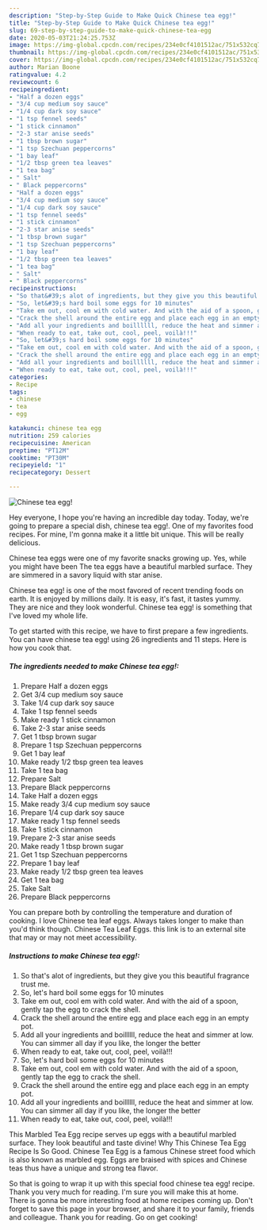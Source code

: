 ```yaml
---
description: "Step-by-Step Guide to Make Quick Chinese tea egg!"
title: "Step-by-Step Guide to Make Quick Chinese tea egg!"
slug: 69-step-by-step-guide-to-make-quick-chinese-tea-egg
date: 2020-05-03T21:24:25.753Z
image: https://img-global.cpcdn.com/recipes/234e0cf4101512ac/751x532cq70/chinese-tea-egg-recipe-main-photo.jpg
thumbnail: https://img-global.cpcdn.com/recipes/234e0cf4101512ac/751x532cq70/chinese-tea-egg-recipe-main-photo.jpg
cover: https://img-global.cpcdn.com/recipes/234e0cf4101512ac/751x532cq70/chinese-tea-egg-recipe-main-photo.jpg
author: Marian Boone
ratingvalue: 4.2
reviewcount: 6
recipeingredient:
- "Half a dozen eggs"
- "3/4 cup medium soy sauce"
- "1/4 cup dark soy sauce"
- "1 tsp fennel seeds"
- "1 stick cinnamon"
- "2-3 star anise seeds"
- "1 tbsp brown sugar"
- "1 tsp Szechuan peppercorns"
- "1 bay leaf"
- "1/2 tbsp green tea leaves"
- "1 tea bag"
- " Salt"
- " Black peppercorns"
- "Half a dozen eggs"
- "3/4 cup medium soy sauce"
- "1/4 cup dark soy sauce"
- "1 tsp fennel seeds"
- "1 stick cinnamon"
- "2-3 star anise seeds"
- "1 tbsp brown sugar"
- "1 tsp Szechuan peppercorns"
- "1 bay leaf"
- "1/2 tbsp green tea leaves"
- "1 tea bag"
- " Salt"
- " Black peppercorns"
recipeinstructions:
- "So that&#39;s alot of ingredients, but they give you this beautiful fragrance trust me."
- "So, let&#39;s hard boil some eggs for 10 minutes"
- "Take em out, cool em with cold water. And with the aid of a spoon, gently tap the egg to crack the shell."
- "Crack the shell around the entire egg and place each egg in an empty pot."
- "Add all your ingredients and boillllll, reduce the heat and simmer at low. You can simmer all day if you like, the longer the better"
- "When ready to eat, take out, cool, peel, voilà!!!"
- "So, let&#39;s hard boil some eggs for 10 minutes"
- "Take em out, cool em with cold water. And with the aid of a spoon, gently tap the egg to crack the shell."
- "Crack the shell around the entire egg and place each egg in an empty pot."
- "Add all your ingredients and boillllll, reduce the heat and simmer at low. You can simmer all day if you like, the longer the better"
- "When ready to eat, take out, cool, peel, voilà!!!"
categories:
- Recipe
tags:
- chinese
- tea
- egg

katakunci: chinese tea egg 
nutrition: 259 calories
recipecuisine: American
preptime: "PT12M"
cooktime: "PT30M"
recipeyield: "1"
recipecategory: Dessert

---
```



![Chinese tea egg!](https://img-global.cpcdn.com/recipes/234e0cf4101512ac/751x532cq70/chinese-tea-egg-recipe-main-photo.jpg)

Hey everyone, I hope you're having an incredible day today. Today, we're going to prepare a special dish, chinese tea egg!. One of my favorites food recipes. For mine, I'm gonna make it a little bit unique. This will be really delicious.

Chinese tea eggs were one of my favorite snacks growing up. Yes, while you might have been The tea eggs have a beautiful marbled surface. They are simmered in a savory liquid with star anise.

Chinese tea egg! is one of the most favored of recent trending foods on earth. It is enjoyed by millions daily. It is easy, it's fast, it tastes yummy. They are nice and they look wonderful. Chinese tea egg! is something that I've loved my whole life.


To get started with this recipe, we have to first prepare a few ingredients. You can have chinese tea egg! using 26 ingredients and 11 steps. Here is how you cook that.

<!--inarticleads1-->

##### The ingredients needed to make Chinese tea egg!:

1. Prepare Half a dozen eggs
1. Get 3/4 cup medium soy sauce
1. Take 1/4 cup dark soy sauce
1. Take 1 tsp fennel seeds
1. Make ready 1 stick cinnamon
1. Take 2-3 star anise seeds
1. Get 1 tbsp brown sugar
1. Prepare 1 tsp Szechuan peppercorns
1. Get 1 bay leaf
1. Make ready 1/2 tbsp green tea leaves
1. Take 1 tea bag
1. Prepare  Salt
1. Prepare  Black peppercorns
1. Take Half a dozen eggs
1. Make ready 3/4 cup medium soy sauce
1. Prepare 1/4 cup dark soy sauce
1. Make ready 1 tsp fennel seeds
1. Take 1 stick cinnamon
1. Prepare 2-3 star anise seeds
1. Make ready 1 tbsp brown sugar
1. Get 1 tsp Szechuan peppercorns
1. Prepare 1 bay leaf
1. Make ready 1/2 tbsp green tea leaves
1. Get 1 tea bag
1. Take  Salt
1. Prepare  Black peppercorns


You can prepare both by controlling the temperature and duration of cooking. I love Chinese tea leaf eggs. Always takes longer to make than you&#39;d think though. Chinese Tea Leaf Eggs. this link is to an external site that may or may not meet accessibility. 

<!--inarticleads2-->

##### Instructions to make Chinese tea egg!:

1. So that&#39;s alot of ingredients, but they give you this beautiful fragrance trust me.
1. So, let&#39;s hard boil some eggs for 10 minutes
1. Take em out, cool em with cold water. And with the aid of a spoon, gently tap the egg to crack the shell.
1. Crack the shell around the entire egg and place each egg in an empty pot.
1. Add all your ingredients and boillllll, reduce the heat and simmer at low. You can simmer all day if you like, the longer the better
1. When ready to eat, take out, cool, peel, voilà!!!
1. So, let&#39;s hard boil some eggs for 10 minutes
1. Take em out, cool em with cold water. And with the aid of a spoon, gently tap the egg to crack the shell.
1. Crack the shell around the entire egg and place each egg in an empty pot.
1. Add all your ingredients and boillllll, reduce the heat and simmer at low. You can simmer all day if you like, the longer the better
1. When ready to eat, take out, cool, peel, voilà!!!


This Marbled Tea Egg recipe serves up eggs with a beautiful marbled surface. They look beautiful and taste divine! Why This Chinese Tea Egg Recipe Is So Good. Chinese Tea Egg is a famous Chinese street food which is also known as marbled egg. Eggs are braised with spices and Chinese teas thus have a unique and strong tea flavor. 

So that is going to wrap it up with this special food chinese tea egg! recipe. Thank you very much for reading. I'm sure you will make this at home. There is gonna be more interesting food at home recipes coming up. Don't forget to save this page in your browser, and share it to your family, friends and colleague. Thank you for reading. Go on get cooking!
